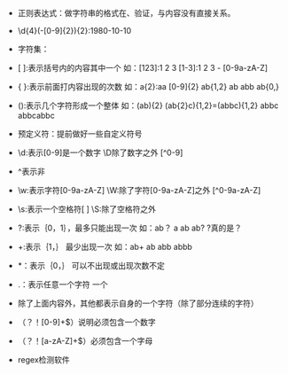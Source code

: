 - 正则表达式：做字符串的格式在、验证，与内容没有直接关系。
-  \d{4}(-[0-9]{2}){2}:1980-10-10
 
- 字符集：
- [ ]:表示括号内的内容其中一个 如：[123]:1 2 3 [1-3]:1 2 3 - [0-9a-zA-Z]
- { }:表示前面打内容出现的次数 如：a{2}:aa [0-9]{2} ab{1,2} ab abb  ab{0,}
- ():表示几个字符形成一个整体 如：(ab){2} (ab{2}c){1,2}=(abbc){1,2}  abbc  abbcabbc

- 预定义符：提前做好一些自定义符号
- \d:表示[0-9]是一个数字  \D除了数字之外 [^0-9]
- ^表示非
- \w:表示字符[0-9a-zA-Z]       \W:除了字符[0-9a-zA-Z]之外   [^0-9a-zA-Z]
- \s:表示一个空格符[ ]    \S:除了空格符之外

- ?:表示｛0，1｝，最多只能出现一次 如：ab？ a ab   ab\?   ?真的是？
- +:表示｛1，｝ 最少出现一次 如：ab+ ab abb abbb
- *：表示｛0，｝ 可以不出现或出现次数不定
- .：表示任意一个字符  一个
- 除了上面内容外，其他都表示自身的一个字符（除了部分连续的字符）
- （？！[0-9]+$）说明必须包含一个数字   
- （？！[a-zA-Z]+$）必须包含一个字母

- regex检测软件
